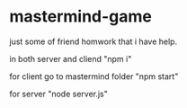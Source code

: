 # mastermind-game
just some of friend homwork that i have help.

in both server and cliend
"npm i"

for client go to mastermind folder
"npm start" 

for server
"node server.js"
